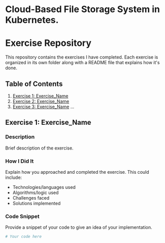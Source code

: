 # Cloud-Based File Storage System in Kubernetes.
# Exercise Repository

This repository contains the exercises I have completed. Each exercise is organized in its own folder along with a README file that explains how it's done.

## Table of Contents

1. [Exercise 1: Exercise_Name](Exercise_1/README.md)
2. [Exercise 2: Exercise_Name](Exercise_2/README.md)
3. [Exercise 3: Exercise_Name](Exercise_3/README.md)
   ...
   
## Exercise 1: Exercise_Name

### Description

Brief description of the exercise.

### How I Did It

Explain how you approached and completed the exercise. This could include:

- Technologies/languages used
- Algorithms/logic used
- Challenges faced
- Solutions implemented

### Code Snippet

Provide a snippet of your code to give an idea of your implementation.

```python
# Your code here

